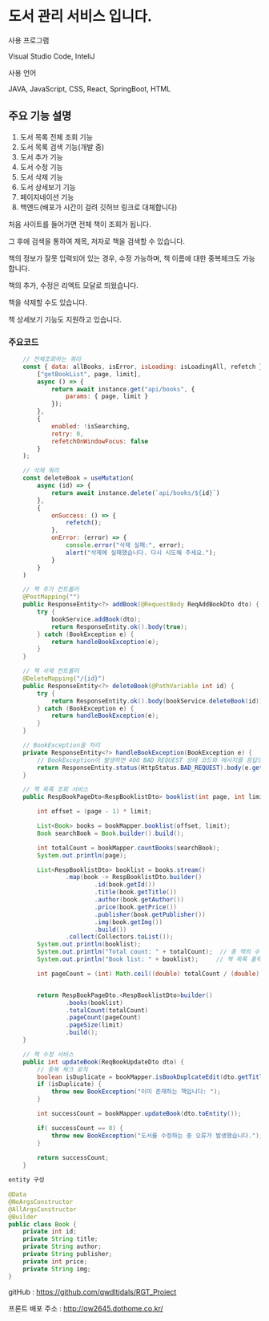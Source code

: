 # 도서 관리 서비스 입니다.

사용 프로그램

Visual Studio Code, InteliJ

사용 언어

JAVA, JavaScript, CSS, React, SpringBoot, HTML

## 주요 기능 설명

1. 도서 목록 전체 조회 기능
2. 도서 목록 검색 기능(개발 중)
3. 도서 추가 기능
4. 도서 수정 기능
5. 도서 삭제 기능
6. 도서 상세보기 기능
7. 페이지네이션 기능
8. 백엔드(배포가 시간이 걸려 깃허브 링크로 대체합니다)



처음 사이트를 들어가면 전체 책이 조회가 됩니다.

그 후에 검색을 통하여 제목, 저자로 책을 검색할 수 있습니다.

책의 정보가 잘못 입력되어 있는 경우, 수정 가능하며, 책 이름에 대한 중복체크도 가능합니다.

책의 추가, 수정은 리엑트 모달로 띄웠습니다.

책을 삭제할 수도 있습니다.

책 상세보기 기능도 지원하고 있습니다.



### 주요코드

```javascript
    // 전체조회하는 쿼리
    const { data: allBooks, isError, isLoading: isLoadingAll, refetch } = useQuery(
        ["getBookList", page, limit],
        async () => {
            return await instance.get("api/books", {
                params: { page, limit }
            });
        },
        {
            enabled: !isSearching,
            retry: 0,
            refetchOnWindowFocus: false
        }
    );
```



```javascript
    // 삭제 쿼리
    const deleteBook = useMutation(
        async (id) => {
            return await instance.delete(`api/books/${id}`)
        },
        {
            onSuccess: () => {
                refetch();
            },
            onError: (error) => {
                console.error("삭제 실패:", error);
                alert("삭제에 실패했습니다. 다시 시도해 주세요.");
            }
        }
    )
```



```java
    // 책 추가 컨트롤러
    @PostMapping("")
    public ResponseEntity<?> addBook(@RequestBody ReqAddBookDto dto) {
        try {
            bookService.addBook(dto);
            return ResponseEntity.ok().body(true);
        } catch (BookException e) {
            return handleBookException(e);
        }
    }
```



```java
    // 책 삭제 컨트롤러
    @DeleteMapping("/{id}")
    public ResponseEntity<?> deleteBook(@PathVariable int id) {
        try {
            return ResponseEntity.ok().body(bookService.deleteBook(id));
        } catch (BookException e) {
            return handleBookException(e);
        }
    }
```



```java
    // BookException을 처리
    private ResponseEntity<?> handleBookException(BookException e) {
        // BookException이 발생하면 400 BAD REQUEST 상태 코드와 메시지를 응답으로 보냄
        return ResponseEntity.status(HttpStatus.BAD_REQUEST).body(e.getMessage());
    }
```



```java
    // 책 목록 조회 서비스
    public RespBookPageDto<RespBooklistDto> booklist(int page, int limit) {

        int offset = (page - 1) * limit;

        List<Book> books = bookMapper.booklist(offset, limit);
        Book searchBook = Book.builder().build();

        int totalCount = bookMapper.countBooks(searchBook);
        System.out.println(page);

        List<RespBooklistDto> booklist = books.stream()
                .map(book -> RespBooklistDto.builder()
                        .id(book.getId())
                        .title(book.getTitle())
                        .author(book.getAuthor())
                        .price(book.getPrice())
                        .publisher(book.getPublisher())
                        .img(book.getImg())
                        .build())
                .collect(Collectors.toList());
        System.out.println(booklist);
        System.out.println("Total count: " + totalCount);  // 총 책의 수 출력
        System.out.println("Book list: " + booklist);     // 책 목록 출력

        int pageCount = (int) Math.ceil((double) totalCount / (double) limit);


        return RespBookPageDto.<RespBooklistDto>builder()
                .books(booklist)
                .totalCount(totalCount)
                .pageCount(pageCount)
                .pageSize(limit)
                .build();
    }
```



```java
    // 책 수정 서비스
    public int updateBook(ReqBookUpdateDto dto) {
        // 중복 체크 로직
        boolean isDuplicate = bookMapper.isBookDuplcateEdit(dto.getTitle(), dto.getId());
        if (isDuplicate) {
            throw new BookException("이미 존재하는 책입니다: ");
        }

        int successCount = bookMapper.updateBook(dto.toEntity());

        if( successCount == 0) {
            throw new BookException("도서를 수정하는 중 오류가 발생했습니다.");
        }
        
        return successCount;
    }
```



```java
entity 구성

@Data
@NoArgsConstructor
@AllArgsConstructor
@Builder
public class Book {
    private int id;
    private String title;
    private String author;
    private String publisher;
    private int price;
    private String img;
}
```



gitHub : https://github.com/qwdltjdals/RGT_Project

프론트 배포 주소 : http://qw2645.dothome.co.kr/
